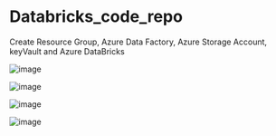 # Databricks_code_repo

Create Resource Group,  Azure Data Factory, Azure Storage Account, keyVault  and  Azure DataBricks

![image](https://github.com/saakshijain2022/Databricks_code_repo/assets/110716472/885f2930-f60c-4999-8b18-3ad2ec39891c)

![image](https://github.com/saakshijain2022/Databricks_code_repo/assets/110716472/21552f6b-0617-4857-8dd9-933d6f784019)

![image](https://github.com/saakshijain2022/Databricks_code_repo/assets/110716472/0742a580-0c36-457b-987b-0ee592ef1d97)

![image](https://github.com/saakshijain2022/Databricks_code_repo/assets/110716472/d85a5858-859d-4ad6-8c3f-4d3b6db5aed2)


